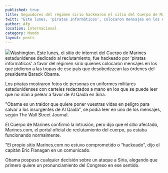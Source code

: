 ```yaml
---
published: true
title: Seguidores del régimen sirio hackearon el sitio del Cuerpo de Marines de EU
twitt: "Este lunes, 'piratas informáticos', colocaron mensajes en los que pidieron a las tropas de ese país que desobedezcan las órdenes del presidente Barack Obama."
author: Afp
location: Internacional
category: Mundo
layout: posts
---
```


![](http://i.imgur.com/keiRl7km.png)Washington. Este lunes, el sitio de internet del Cuerpo de Marines estadunidense dedicado al reclutamiento, fue hackeado por 'piratas informáticos' a favor del régimen sirio quienes colocaron mensajes en los que pidieron a las tropas de ese país que desobedezcan las órdenes del presidente Barack Obama.

Los piratas mostraron fotos de personas en uniformes militares estadunidenses con carteles redactados a mano en los que se puede leer que no irían a pelear a favor de Al Qaida en Siria.

"Obama es un traidor que quiere poner vuestras vidas en peligro para salvar a los insurgentes de Al Qaida", se podía leer en uno de los mensajes, según The Wall Street Journal.

El Cuerpo de Marines confirmó la intrusión, pero dijo que el sitio afectado, Marines.com, el portal oficial de reclutamiento del cuerpo, ya estaba funcionando normalmente.

"El propio sitio Marines.com no estuvo comprometido o “hackeado", dijo el capitán Eric Flanagan en un comunicado.

Obama pospuso cualquier decisión sobre un ataque a Siria, alegando que primero quiere un pronunciamiento del Congreso en ese sentido.
